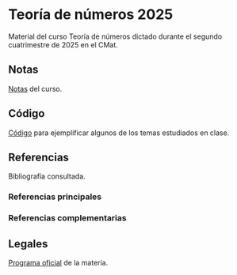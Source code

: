 # Teoría de números 2025
Material del curso Teoría de números dictado durante el segundo cuatrimestre
de 2025 en el CMat.

## Notas
[Notas](https://github.com/danielmejail/teoria-de-numeros-2025/blob/main/notas-para-el-curso/notas-para-el-curso.pdf) del curso.

## Código
[Código](/gp) para ejemplificar algunos de los temas estudiados en clase.

## Referencias
Bibliografía consultada.

### Referencias principales

### Referencias complementarias

## Legales
[Programa oficial]() de la materia.

